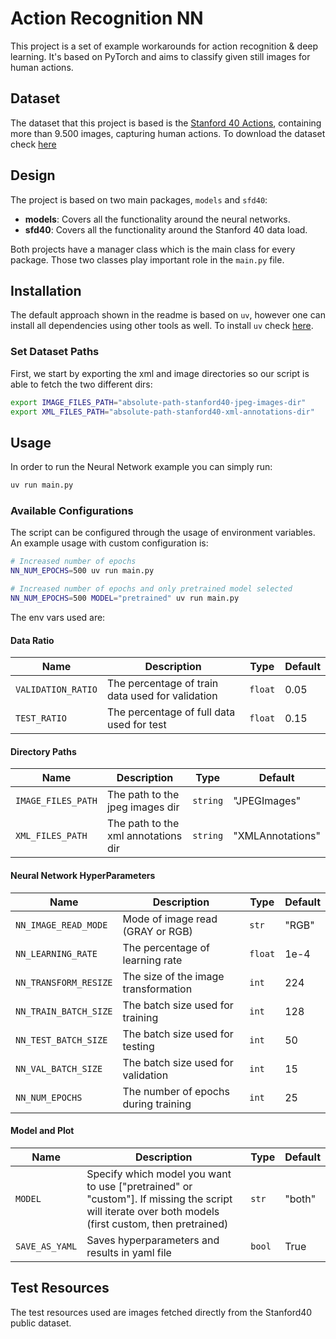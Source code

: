 # Action Recognition NN

This project is a set of example workarounds for action recognition & deep learning. It's based on PyTorch and aims to classify given still images for human actions.

## Dataset

The dataset that this project is based is the [Stanford 40 Actions](http://vision.stanford.edu/Datasets/40actions.html), containing more than 9.500 images, capturing human actions. To download the dataset check [here](http://vision.stanford.edu/Datasets/Stanford40.zip)

## Design

The project is based on two main packages, `models` and `sfd40`:

- **models**: Covers all the functionality around the neural networks.
- **sfd40**: Covers all the functionality around the Stanford 40 data load.

Both projects have a manager class which is the main class for every package. Those two classes play important role in the `main.py` file.

## Installation

The default approach shown in the readme is based on `uv`, however one can install all dependencies using other tools as well. To install `uv` check [here](https://docs.astral.sh/uv/getting-started/installation/).

### Set Dataset Paths

First, we start by exporting the xml and image directories so our script is able to fetch the two different dirs:

```bash
export IMAGE_FILES_PATH="absolute-path-stanford40-jpeg-images-dir"
export XML_FILES_PATH="absolute-path-stanford40-xml-annotations-dir"
```

## Usage

In order to run the Neural Network example you can simply run:

```bash
uv run main.py
```

### Available Configurations

The script can be configured through the usage of environment variables. An example usage with custom configuration is:

```bash
# Increased number of epochs
NN_NUM_EPOCHS=500 uv run main.py

# Increased number of epochs and only pretrained model selected
NN_NUM_EPOCHS=500 MODEL="pretrained" uv run main.py
```

The env vars used are:

#### Data Ratio

| Name               | Description                                      | Type    | Default |
| ------------------ | ------------------------------------------------ | ------- | ------- |
| `VALIDATION_RATIO` | The percentage of train data used for validation | `float` | 0.05    |
| `TEST_RATIO`       | The percentage of full data used for test        | `float` | 0.15    |

#### Directory Paths

| Name               | Description                         | Type     | Default          |
| ------------------ | ----------------------------------- | -------- | ---------------- |
| `IMAGE_FILES_PATH` | The path to the jpeg images dir     | `string` | "JPEGImages"     |
| `XML_FILES_PATH`   | The path to the xml annotations dir | `string` | "XMLAnnotations" |

#### Neural Network HyperParameters

| Name                  | Description                          | Type    | Default |
| --------------------- | ------------------------------------ | ------- | ------- |
| `NN_IMAGE_READ_MODE`  | Mode of image read (GRAY or RGB)     | `str`   | "RGB"   |
| `NN_LEARNING_RATE`    | The percentage of learning rate      | `float` | 1e-4    |
| `NN_TRANSFORM_RESIZE` | The size of the image transformation | `int`   | 224     |
| `NN_TRAIN_BATCH_SIZE` | The batch size used for training     | `int`   | 128     |
| `NN_TEST_BATCH_SIZE`  | The batch size used for testing      | `int`   | 50      |
| `NN_VAL_BATCH_SIZE`   | The batch size used for validation   | `int`   | 15      |
| `NN_NUM_EPOCHS`       | The number of epochs during training | `int`   | 25      |

#### Model and Plot

| Name           | Description                                                                                                                                         | Type   | Default |
| -------------- | --------------------------------------------------------------------------------------------------------------------------------------------------- | ------ | ------- |
| `MODEL`        | Specify which model you want to use ["pretrained" or "custom"]. If missing the script will iterate over both models (first custom, then pretrained) | `str`  | "both"  |
| `SAVE_AS_YAML` | Saves hyperparameters and results in yaml file                                                                                                      | `bool` | True    |

## Test Resources

The test resources used are images fetched directly from the Stanford40 public dataset.
